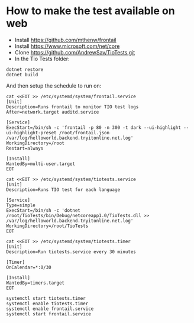 ﻿# How to make the test available on web

 - Install https://github.com/mthenw/frontail
 - Install https://www.microsoft.com/net/core
 - Clone https://github.com/AndrewSav/TioTests.git
 - In the Tio Tests folder:

```
dotnet restore
dotnet build
```

And then setup the schedule to run on:


```
cat <<EOT >> /etc/systemd/system/frontail.service
[Unit]
Description=Runs frontail to monitor TIO test logs
After=network.target auditd.service

[Service]
ExecStart=/bin/sh -c 'frontail -p 80 -n 300 -t dark --ui-highlight --ui-highlight-preset /root/frontail.json /var/log/helloworld.backend.tryitonline.net.log'
WorkingDirectory=/root
Restart=always

[Install]
WantedBy=multi-user.target
EOT

cat <<EOT >> /etc/systemd/system/tiotests.service
[Unit]
Description=Runs TIO test for each language

[Service]
Type=simple
ExecStart=/bin/sh -c 'dotnet /root/TioTests/bin/Debug/netcoreapp1.0/TioTests.dll >> /var/log/helloworld.backend.tryitonline.net.log'
WorkingDirectory=/root/TioTests
EOT

cat <<EOT >> /etc/systemd/system/tiotests.timer
[Unit]
Description=Run tiotests.service every 30 minutes

[Timer]
OnCalendar=*:0/30

[Install]
WantedBy=timers.target
EOT

systemctl start tiotests.timer
systemctl enable tiotests.timer
systemctl enable frontail.service
systemctl start frontail.service
```